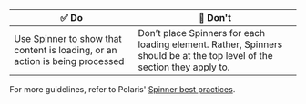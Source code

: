 | ✅ Do                                                                        | 🛑 Don't                                                                                                                 |
| ---------------------------------------------------------------------------- | ------------------------------------------------------------------------------------------------------------------------ |
| Use Spinner to show that content is loading, or an action is being processed | Don’t place Spinners for each loading element. Rather, Spinners should be at the top level of the section they apply to. |

For more guidelines, refer to Polaris' [Spinner best practices](https://polaris.shopify.com/components/feedback-indicators/spinner#section-best-practices).

